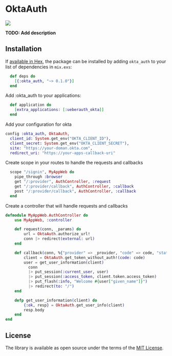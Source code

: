 # OktaAuth

[![](https://img.shields.io/badge/nextbss-opensource-blue.svg)](https://www.nextbss.co.ao)

**TODO: Add description**

## Installation

If [available in Hex](https://hex.pm/docs/publish), the package can be installed
by adding `okta_auth` to your list of dependencies in `mix.exs`:

```elixir
  def deps do
    [{:okta_auth, "~> 0.1.0"}]
  end
```

Add :okta_auth to your applications:

```elixir
  def application do
    [extra_applications: [:ueberauth_okta]]
  end
```

Add your configuration for okta

```elixir
config :okta_auth, OktaAuth,
  client_id: System.get_env("OKTA_CLIENT_ID"),
  client_secret: System.get_env("OKTA_CLIENT_SECRET"),
  site: "https://your-doman.okta.com",
  redirect_uri: "https://your-apps-callback-uri"
```

Create scope in your routes to handle the requests and callbacks

```elixir
  scope "/signin", MyAppWeb do
    pipe_through :browser
    get "/:provider", AuthController, :request
    get "/:provider/callback", AuthController, :callback
    post "/:provider/callback", AuthController, :callback
  end
```

Create a controller that will handle requests and callbacks

```elixir
defmodule MyAppWeb.AuthController do
    use MyAppWeb, :controller

    def request(conn, _params) do
        url = OktaAuth.authorize_url!
        conn |> redirect(external: url)
    end

    def callback(conn, %{"provider" => _provider, "code" => code, "state" => _state}) do
        client = OktaAuth.get_token_without_auth!(code: code)
        user = get_user_information(client)
          conn
          |> put_session(:current_user, user)
          |> put_session(:access_token, client.token.access_token)
          |> put_flash(:info, "Welcome #{user["given_name"]}")
          |> redirect(to: "/")
    end

    defp get_user_information(client) do
        {:ok, resp} = OktaAuth.get_user_info(client)
        resp.body
    end
end
```

License
----------------
The library is available as open source under the terms of the [MIT License](http://opensource.org/licenses/MIT).
